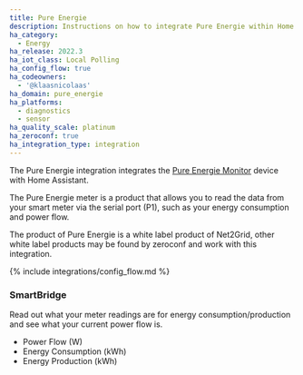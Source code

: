 ```yaml
---
title: Pure Energie
description: Instructions on how to integrate Pure Energie within Home Assistant.
ha_category:
  - Energy
ha_release: 2022.3
ha_iot_class: Local Polling
ha_config_flow: true
ha_codeowners:
  - '@klaasnicolaas'
ha_domain: pure_energie
ha_platforms:
  - diagnostics
  - sensor
ha_quality_scale: platinum
ha_zeroconf: true
ha_integration_type: integration
---
```


The Pure Energie integration integrates the [Pure Energie Monitor](https://pure-energie.nl/kennisbank/pure-energie-meter/)
device with Home Assistant.

The Pure Energie meter is a product that allows you to read the data
from your smart meter via the serial port (P1), such as your energy
consumption and power flow.

<div class='note'>
The product of Pure Energie is a white label product of Net2Grid,
other white label products may be found by zeroconf and work with
this integration.
</div>

{% include integrations/config_flow.md %}

### SmartBridge

Read out what your meter readings are for energy consumption/production
and see what your current power flow is.

- Power Flow (W)
- Energy Consumption (kWh)
- Energy Production (kWh)

